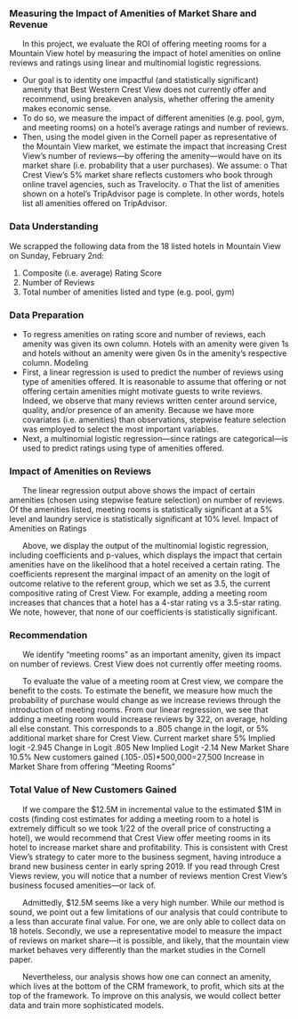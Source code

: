 ### Measuring the Impact of Amenities of Market Share and Revenue 

&nbsp;&nbsp;&nbsp;&nbsp;&nbsp;&nbsp;In this project, we evaluate the ROI of offering meeting rooms for a Mountain View hotel by measuring the impact of hotel amenities on online reviews and ratings using linear and multinomial logistic regressions. 

-	Our goal is to identity one impactful (and statistically significant) amenity that Best Western Crest View does not currently offer and recommend, using breakeven analysis, whether offering the amenity makes economic sense. 
-	To do so, we measure the impact of different amenities (e.g. pool, gym, and meeting rooms) on a hotel’s average ratings and number of reviews.  
-	Then, using the model given in the Cornell paper as representative of the Mountain View market, we estimate the impact that increasing Crest View’s number of reviews—by offering the amenity—would  have on its market share (i.e. probability that a user purchases). We assume:
o	That Crest View’s 5% market share reflects customers who book through online travel agencies, such as Travelocity. 
o	That the list of amenities shown on a hotel’s TripAdvisor page is complete. In other words, hotels list all amenities offered on 
TripAdvisor. 

### Data Understanding 
We scrapped the following data from the 18 listed hotels in Mountain View on Sunday, February 2nd:
1.	Composite (i.e. average) Rating Score 
2.	Number of Reviews
3.	Total number of amenities listed and type (e.g. pool, gym)


### Data Preparation 
-	To regress amenities on rating score and number of reviews, each amenity was given its own column. Hotels with an amenity were given 1s and hotels without an amenity were given 0s in the amenity’s respective column. 
Modeling
-	First, a linear regression is used to predict the number of reviews using type of amenities offered. It is reasonable to assume that offering or not offering certain amenities might motivate guests to write reviews. Indeed, we observe that many reviews written center around service, quality, and/or presence of an amenity. Because we have more covariates (i.e. amenities) than observations, stepwise feature selection was employed to select the most important variables. 
-	Next, a multinomial logistic regression—since ratings are categorical—is used to predict ratings using type of amenities offered. 
 
### Impact of Amenities on Reviews 
 
&nbsp;&nbsp;&nbsp;&nbsp;&nbsp;&nbsp;The linear regression output above shows the impact of certain amenities (chosen using stepwise feature selection) on number of reviews. Of the amenities listed, meeting rooms is statistically significant at a 5% level and laundry service is statistically significant at 10% level.
Impact of Amenities on Ratings 
 
&nbsp;&nbsp;&nbsp;&nbsp;&nbsp;&nbsp;Above, we display the output of the multinomial logistic regression, including coefficients and p-values, which displays the impact that certain amenities have on the likelihood that a hotel received a certain rating. The coefficients represent the marginal impact of an amenity on the logit of outcome relative to the referent group, which we set as 3.5, the current compositive rating of Crest View. For example, adding a meeting room increases that chances that a hotel has a 4-star rating vs a 3.5-star rating. We note, however, that none of our coefficients is statistically significant. 

### Recommendation 
&nbsp;&nbsp;&nbsp;&nbsp;&nbsp;&nbsp;We identify “meeting rooms” as an important amenity, given its impact on number of reviews. Crest View does not currently offer meeting rooms. 
 
&nbsp;&nbsp;&nbsp;&nbsp;&nbsp;&nbsp;To evaluate the value of a meeting room at Crest view, we compare the benefit to the costs. To estimate the benefit, we measure how much the probability of purchase would change as we increase reviews through the introduction of meeting rooms. From our linear regression, we see that adding a meeting room would increase reviews by 322, on average, holding all else constant. This corresponds to a .805 change in the logit, or 5% additional market share for Crest View. 
Current market share	5%
Implied logit	-2.945
Change in Logit	.805
New Implied Logit	-2.14
New Market Share	10.5%
New customers gained	(.105-.05)*500,000=27,500
Increase in Market Share from offering “Meeting Rooms”
 
### Total Value of New Customers Gained
 
&nbsp;&nbsp;&nbsp;&nbsp;&nbsp;&nbsp;If we compare the $12.5M in incremental value to the estimated $1M in costs (finding cost estimates for adding a meeting room to a hotel is extremely difficult so we took 1/22 of the overall price of constructing a hotel), we would recommend that Crest View offer meeting rooms in its hotel to increase market share and profitability. This is consistent with Crest View’s strategy to cater more to the business segment, having introduce a brand new business center in early spring 2019. If you read through Crest Views review, you will notice that a number of reviews mention Crest View’s business focused amenities—or lack of.

&nbsp;&nbsp;&nbsp;&nbsp;&nbsp;&nbsp;Admittedly, $12.5M seems like a very high number. While our method is sound, we point out a few limitations of our analysis that could contribute to a less than accurate final value. For one, we are only able to collect data on 18 hotels. Secondly, we use a representative model to measure the impact of reviews on market share—it is possible, and likely, that the mountain view market behaves very differently than the market studies in the Cornell paper.

&nbsp;&nbsp;&nbsp;&nbsp;&nbsp;&nbsp;Nevertheless, our analysis shows how one can connect an amenity, which lives at the bottom of the CRM framework, to profit, which sits at the top of the framework. To improve on this analysis, we would collect better data and train more sophisticated models. 


